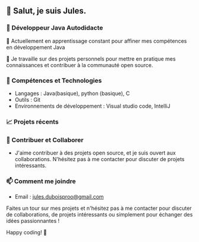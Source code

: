 ## 👋 Salut, je suis Jules.

### 🚀 Développeur Java Autodidacte 

🌱 Actuellement en apprentissage constant pour affiner mes compétences en développement Java

💼 Je travaille sur des projets personnels pour mettre en pratique mes connaissances et contribuer à la communauté open source.

### 🔧 Compétences et Technologies

- Langages : Java(basique), python (basique), C 
- Outils : Git
- Environnements de développement : Visual studio code, IntelliJ

### 📈 Projets récents


### 🤝 Contribuer et Collaborer

- J'aime contribuer à des projets open source, et je suis ouvert aux collaborations. N'hésitez pas à me contacter pour discuter de projets intéressants.

### 📫 Comment me joindre

- Email : jules.duboisproo@gmail.com

Faites un tour sur mes projets et n'hésitez pas à me contacter pour discuter de collaborations, de projets intéressants ou simplement pour échanger des idées passionnantes !

Happy coding! 🚀



